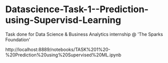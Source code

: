 # Datascience-Task-1--Prediction-using-Supervisd-Learning
Task done for Data Science & Business Analytics internship @ 'The Sparks Foundation'




http://localhost:8889/notebooks/TASK%201%20-%20Prediction%20using%20Supervised%20ML.ipynb
